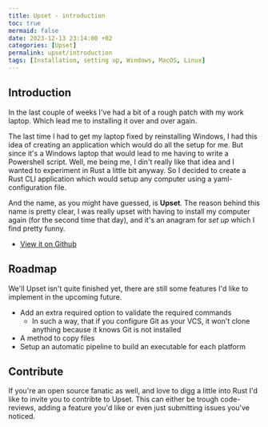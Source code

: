 ```yaml
---
title: Upset - introduction
toc: true
mermaid: false
date: 2023-12-13 23:14:00 +02
categories: [Upset]
permalink: upset/introduction
tags: [Installation, setting up, Windows, MacOS, Linux]
---
```


## Introduction

In the last couple of weeks I've had a bit of a rough patch with my work laptop. Which lead me to installing it over and over again.

The last time I had to get my laptop fixed by reinstalling Windows, I had this idea of creating an application which would do all the setup for me. But since it's a Windows laptop
that would lead to me having to write a Powershell script. Well, me being me, I din't really like that idea and I wanted to experiment in Rust a little bit anyway. So I decided
to create a Rust CLI application which would setup any computer using a yaml-configuration file.

And the name, as you might have guessed, is __Upset__. The reason behind this name is pretty clear, I was really upset with having to install my computer again (for the second time
that day), and it's an anagram for _set up_ which I find pretty funny.

* [View it on Github](https://github.com/bartkessels/upset)

## Roadmap

We'll Upset isn't quite finished yet, there are still some features I'd like to implement in the upcoming future.

* Add an extra required option to validate the required commands
  - In such a way, that if you configure Git as your VCS, it won't clone anything because it knows Git is not installed
* A method to copy files
* Setup an automatic pipeline to build an executable for each platform

## Contribute

If you're an open source fanatic as well, and love to digg a little into Rust I'd like to invite you to contribte to Upset. This can either be trough code-reviews, adding a feature you'd like
or even just submitting issues you've noticed.